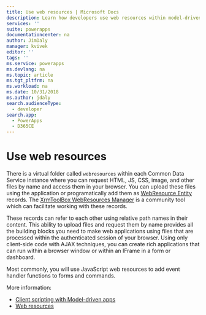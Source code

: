 ```yaml
---
title: Use web resources | Microsoft Docs
description: Learn how developers use web resources within model-driven apps.
services: ''
suite: powerapps
documentationcenter: na
author: JimDaly
manager: kvivek
editor: ''
tags: ''
ms.service: powerapps
ms.devlang: na
ms.topic: article
ms.tgt_pltfrm: na
ms.workload: na
ms.date: 10/31/2018
ms.author: jdaly
search.audienceType: 
  - developer
search.app: 
  - PowerApps
  - D365CE
---
```


# Use web resources

There is a virtual folder called `webresources` within each Common Data Service instance where you can request HTML, JS, CSS, image, and other files by name and access them in your browser. You can upload these files using the application or programatically add them as [WebResource Entity](../common-data-service/reference/entities/webresource.md) records. The [XrmToolBox WebResources Manager](https://www.xrmtoolbox.com/plugins/MsCrmTools.WebResourcesManager/) is a community tool which can facilitate working with these records.

These records can refer to each other using relative path names in their content. This ability to upload files and request them by name provides all the building blocks you need to make web applications using files that are processed within the authenticated session of your browser. Using only client-side code with AJAX techniques, you can create rich applications that can run within a browser window or within an IFrame in a form or dashboard. 

Most commonly, you will use JavaScript web resources to add event handler functions to forms and commands.

More information:
- [Client scripting with Model-driven apps](client-scripting.md)
- [Web resources](/dynamics365/customer-engagement/developer/web-resources)
